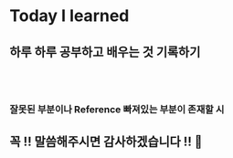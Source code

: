# Today I learned
## 하루 하루 공부하고 배우는 것 기록하기
<br><br>

### 잘못된 부분이나 Reference 빠져있는 부분이 존재할 시

## 꼭 !! 말씀해주시면 감사하겠습니다 !! 🙏

